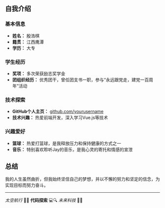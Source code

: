 ## 自我介绍

### 基本信息
- **姓名：** 殷浩棋
- **籍贯：** 江西鹰潭
- **学历：** 大专

### 学生经历
- **奖项：** 多次荣获励志奖学金
- **团组织经历：** 优秀团干，曾任团支书一职，参与“永远跟党走，建党一百周年”活动

### 技术探索
- **GitHub个人主页：** [github.com/yourusername](https://github.com/yourusername)
- **技术兴趣：** 热爱前端开发，深入学习Vue.js等技术

### 兴趣爱好
- **篮球：** 热爱打篮球，是我释放压力和保持健康的方式之一
- **音乐：** 特别喜欢聆听Jay的音乐，是我心灵的寄托和情感的宣泄

## 总结
我的人生虽然曲折，但我始终坚信自己的梦想，并以不懈的努力和坚定的信念，为实现目标而努力奋斗。

---

*太空航行* 🚀🌌 **代码探索** 💻🔍 *未来科技* 🔮✨

